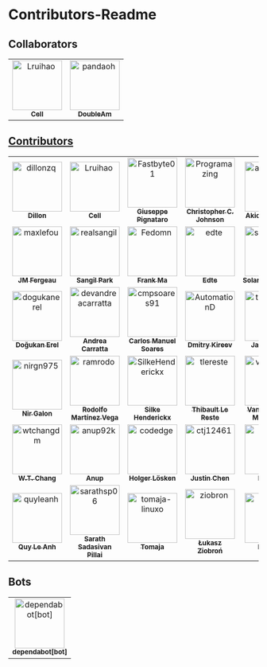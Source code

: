 # Contributors-Readme

## Collaborators

<!-- readme: collaborators -start -->
<table>
<tr>
    <td align="center">
        <a href="https://github.com/Lruihao">
            <img src="https://avatars.githubusercontent.com/u/33419593?v=4" width="100;" alt="Lruihao"/>
            <br />
            <sub><b>Cell</b></sub>
        </a>
    </td>
    <td align="center">
        <a href="https://github.com/pandaoh">
            <img src="https://avatars.githubusercontent.com/u/38677740?v=4" width="100;" alt="pandaoh"/>
            <br />
            <sub><b>DoubleAm</b></sub>
        </a>
    </td></tr>
</table>
<!-- readme: collaborators -end -->

## [Contributors](https://github.com/Lruihao/FixIt/graphs/contributors)

<!-- readme: contributors,d-baer -start -->
<table>
<tr>
    <td align="center">
        <a href="https://github.com/dillonzq">
            <img src="https://avatars.githubusercontent.com/u/30786232?v=4" width="100;" alt="dillonzq"/>
            <br />
            <sub><b>Dillon</b></sub>
        </a>
    </td>
    <td align="center">
        <a href="https://github.com/Lruihao">
            <img src="https://avatars.githubusercontent.com/u/33419593?v=4" width="100;" alt="Lruihao"/>
            <br />
            <sub><b>Cell</b></sub>
        </a>
    </td>
    <td align="center">
        <a href="https://github.com/Fastbyte01">
            <img src="https://avatars.githubusercontent.com/u/16869546?v=4" width="100;" alt="Fastbyte01"/>
            <br />
            <sub><b>Giuseppe Pignataro</b></sub>
        </a>
    </td>
    <td align="center">
        <a href="https://github.com/Programazing">
            <img src="https://avatars.githubusercontent.com/u/11393826?v=4" width="100;" alt="Programazing"/>
            <br />
            <sub><b>Christopher C. Johnson</b></sub>
        </a>
    </td>
    <td align="center">
        <a href="https://github.com/astropenguin">
            <img src="https://avatars.githubusercontent.com/u/13254278?v=4" width="100;" alt="astropenguin"/>
            <br />
            <sub><b>Akio Taniguchi</b></sub>
        </a>
    </td>
    <td align="center">
        <a href="https://github.com/DaveA-W">
            <img src="https://avatars.githubusercontent.com/u/6415842?v=4" width="100;" alt="DaveA-W"/>
            <br />
            <sub><b>Dave A-W</b></sub>
        </a>
    </td></tr>
<tr>
    <td align="center">
        <a href="https://github.com/maxlefou">
            <img src="https://avatars.githubusercontent.com/u/6705075?v=4" width="100;" alt="maxlefou"/>
            <br />
            <sub><b>JM Fergeau</b></sub>
        </a>
    </td>
    <td align="center">
        <a href="https://github.com/realsangil">
            <img src="https://avatars.githubusercontent.com/u/15508203?v=4" width="100;" alt="realsangil"/>
            <br />
            <sub><b>Sangil Park</b></sub>
        </a>
    </td>
    <td align="center">
        <a href="https://github.com/Fedomn">
            <img src="https://avatars.githubusercontent.com/u/6177727?v=4" width="100;" alt="Fedomn"/>
            <br />
            <sub><b>Frank Ma</b></sub>
        </a>
    </td>
    <td align="center">
        <a href="https://github.com/edte">
            <img src="https://avatars.githubusercontent.com/u/50194671?v=4" width="100;" alt="edte"/>
            <br />
            <sub><b>Edte</b></sub>
        </a>
    </td>
    <td align="center">
        <a href="https://github.com/solarpowerinncr">
            <img src="https://avatars.githubusercontent.com/u/37186560?v=4" width="100;" alt="solarpowerinncr"/>
            <br />
            <sub><b>Solarpowerinncr</b></sub>
        </a>
    </td>
    <td align="center">
        <a href="https://github.com/youngxhui">
            <img src="https://avatars.githubusercontent.com/u/16971804?v=4" width="100;" alt="youngxhui"/>
            <br />
            <sub><b>Youngxhui</b></sub>
        </a>
    </td></tr>
<tr>
    <td align="center">
        <a href="https://github.com/dogukanerel">
            <img src="https://avatars.githubusercontent.com/u/19349444?v=4" width="100;" alt="dogukanerel"/>
            <br />
            <sub><b>Doğukan Erel</b></sub>
        </a>
    </td>
    <td align="center">
        <a href="https://github.com/devandreacarratta">
            <img src="https://avatars.githubusercontent.com/u/46504271?v=4" width="100;" alt="devandreacarratta"/>
            <br />
            <sub><b>Andrea Carratta</b></sub>
        </a>
    </td>
    <td align="center">
        <a href="https://github.com/cmpsoares91">
            <img src="https://avatars.githubusercontent.com/u/4914211?v=4" width="100;" alt="cmpsoares91"/>
            <br />
            <sub><b>Carlos Manuel Soares</b></sub>
        </a>
    </td>
    <td align="center">
        <a href="https://github.com/AutomationD">
            <img src="https://avatars.githubusercontent.com/u/1790594?v=4" width="100;" alt="AutomationD"/>
            <br />
            <sub><b>Dmitry Kireev</b></sub>
        </a>
    </td>
    <td align="center">
        <a href="https://github.com/thejayhaykid">
            <img src="https://avatars.githubusercontent.com/u/9452325?v=4" width="100;" alt="thejayhaykid"/>
            <br />
            <sub><b>Jake Hayes</b></sub>
        </a>
    </td>
    <td align="center">
        <a href="https://github.com/markdluethje">
            <img src="https://avatars.githubusercontent.com/u/31922494?v=4" width="100;" alt="markdluethje"/>
            <br />
            <sub><b>Mark-Daniel Lüthje</b></sub>
        </a>
    </td></tr>
<tr>
    <td align="center">
        <a href="https://github.com/nirgn975">
            <img src="https://avatars.githubusercontent.com/u/3472902?v=4" width="100;" alt="nirgn975"/>
            <br />
            <sub><b>Nir Galon</b></sub>
        </a>
    </td>
    <td align="center">
        <a href="https://github.com/ramrodo">
            <img src="https://avatars.githubusercontent.com/u/2797052?v=4" width="100;" alt="ramrodo"/>
            <br />
            <sub><b>Rodolfo Martínez Vega</b></sub>
        </a>
    </td>
    <td align="center">
        <a href="https://github.com/SilkeHenderickx">
            <img src="https://avatars.githubusercontent.com/u/28140438?v=4" width="100;" alt="SilkeHenderickx"/>
            <br />
            <sub><b>Silke Henderickx</b></sub>
        </a>
    </td>
    <td align="center">
        <a href="https://github.com/tlereste">
            <img src="https://avatars.githubusercontent.com/u/12964583?v=4" width="100;" alt="tlereste"/>
            <br />
            <sub><b>Thibault Le Reste</b></sub>
        </a>
    </td>
    <td align="center">
        <a href="https://github.com/vanildosouto">
            <img src="https://avatars.githubusercontent.com/u/1603028?v=4" width="100;" alt="vanildosouto"/>
            <br />
            <sub><b>Vanildo Souto Mangueira</b></sub>
        </a>
    </td>
    <td align="center">
        <a href="https://github.com/victor-pogor">
            <img src="https://avatars.githubusercontent.com/u/24962085?v=4" width="100;" alt="victor-pogor"/>
            <br />
            <sub><b>Victor Pogor</b></sub>
        </a>
    </td></tr>
<tr>
    <td align="center">
        <a href="https://github.com/wtchangdm">
            <img src="https://avatars.githubusercontent.com/u/1546333?v=4" width="100;" alt="wtchangdm"/>
            <br />
            <sub><b>W.T. Chang</b></sub>
        </a>
    </td>
    <td align="center">
        <a href="https://github.com/anup92k">
            <img src="https://avatars.githubusercontent.com/u/51033013?v=4" width="100;" alt="anup92k"/>
            <br />
            <sub><b>Anup</b></sub>
        </a>
    </td>
    <td align="center">
        <a href="https://github.com/codedge">
            <img src="https://avatars.githubusercontent.com/u/4409904?v=4" width="100;" alt="codedge"/>
            <br />
            <sub><b>Holger Lösken</b></sub>
        </a>
    </td>
    <td align="center">
        <a href="https://github.com/ctj12461">
            <img src="https://avatars.githubusercontent.com/u/42143810?v=4" width="100;" alt="ctj12461"/>
            <br />
            <sub><b>Justin Chen</b></sub>
        </a>
    </td>
    <td align="center">
        <a href="https://github.com/hiifong">
            <img src="https://avatars.githubusercontent.com/u/89133723?v=4" width="100;" alt="hiifong"/>
            <br />
            <sub><b>Hiifong</b></sub>
        </a>
    </td>
    <td align="center">
        <a href="https://github.com/onisuly">
            <img src="https://avatars.githubusercontent.com/u/8399827?v=4" width="100;" alt="onisuly"/>
            <br />
            <sub><b>Onisuly</b></sub>
        </a>
    </td></tr>
<tr>
    <td align="center">
        <a href="https://github.com/quyleanh">
            <img src="https://avatars.githubusercontent.com/u/9365035?v=4" width="100;" alt="quyleanh"/>
            <br />
            <sub><b>Quy Le Anh</b></sub>
        </a>
    </td>
    <td align="center">
        <a href="https://github.com/sarathsp06">
            <img src="https://avatars.githubusercontent.com/u/964542?v=4" width="100;" alt="sarathsp06"/>
            <br />
            <sub><b>Sarath Sadasivan Pillai</b></sub>
        </a>
    </td>
    <td align="center">
        <a href="https://github.com/tomaja-linuxo">
            <img src="https://avatars.githubusercontent.com/u/37209662?v=4" width="100;" alt="tomaja-linuxo"/>
            <br />
            <sub><b>Tomaja</b></sub>
        </a>
    </td>
    <td align="center">
        <a href="https://github.com/ziobron">
            <img src="https://avatars.githubusercontent.com/u/4595135?v=4" width="100;" alt="ziobron"/>
            <br />
            <sub><b>Łukasz Ziobroń</b></sub>
        </a>
    </td>
    <td align="center">
        <a href="https://github.com/d-baer">
            <img src="https://avatars.githubusercontent.com/u/22482986?v=4" width="100;" alt="d-baer"/>
            <br />
            <sub><b>D-baer</b></sub>
        </a>
    </td></tr>
</table>
<!-- readme: contributors,d-baer -end -->

## Bots

<!-- readme: bots -start -->
<table>
<tr>
    <td align="center">
        <a href="https://github.com/dependabot[bot]">
            <img src="https://avatars.githubusercontent.com/in/29110?v=4" width="100;" alt="dependabot[bot]"/>
            <br />
            <sub><b>dependabot[bot]</b></sub>
        </a>
    </td></tr>
</table>
<!-- readme: bots -end -->